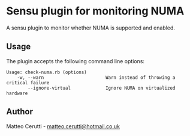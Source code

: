 # Sensu plugin for monitoring NUMA

A sensu plugin to monitor whether NUMA is supported and enabled.

## Usage

The plugin accepts the following command line options:

```
Usage: check-numa.rb (options)
    -w, --warn                       Warn instead of throwing a critical failure
        --ignore-virtual             Ignore NUMA on virtualized hardware
```

## Author
Matteo Cerutti - <matteo.cerutti@hotmail.co.uk>
